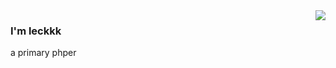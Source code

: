 <img align="right" src="https://github-readme-stats.vercel.app/api?username=leckkk&show_icons=true&icon_color=805AD5&text_color=718096&bg_color=ffffff&hide_title=true" />

### I'm leckkk

a primary phper

<!--
**leckkk/leckkk** is a ✨ _special_ ✨ repository because its `README.md` (this file) appears on your GitHub profile.

Here are some ideas to get you started:

- 🔭 I’m currently working on ...
- 🌱 I’m currently learning ...
- 👯 I’m looking to collaborate on ...
- 🤔 I’m looking for help with ...
- 💬 Ask me about ...
- 📫 How to reach me: ...
- 😄 Pronouns: ...
- ⚡ Fun fact: ...
-->
